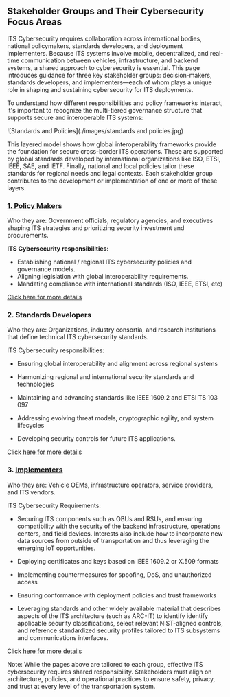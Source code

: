 ## **Stakeholder Groups and Their Cybersecurity Focus Areas**

ITS Cybersecurity requires collaboration across international bodies, national policymakers, standards developers, and deployment implementers. Because ITS systems involve mobile, decentralized, and real-time communication between vehicles, infrastructure, and backend systems, a shared approach to cybersecurity is essential. This page introduces guidance for three key stakeholder groups: decision-makers, standards developers, and implementers—each of whom plays a unique role in shaping and sustaining cybersecurity for ITS deployments.

To understand how different responsibilities and policy frameworks interact, it's important to recognize the multi-tiered governance structure that supports secure and interoperable ITS systems:

![Standards and Policies](./images/standards and policies.jpg)

This layered model shows how global interoperability frameworks provide the foundation for secure cross-border ITS operations. These are supported by global standards developed by international organizations like ISO, ETSI, IEEE, SAE, and IETF. Finally, national and local policies tailor these standards for regional needs and legal contexts. Each stakeholder group contributes to the development or implementation of one or more of these layers.

### [**1. Policy Makers**](decision-makers.md)

Who they are: Government officials, regulatory agencies, and executives shaping ITS strategies and prioritizing security investment and procurements.

**ITS Cybersecurity responsibilities:**

- Establishing national / regional ITS cybersecurity policies and governance models. 
- Aligning legislation with global interoperability requirements. 
- Mandating compliance with international standards (ISO, IEEE, ETSI, etc)

[Click here for more details](decision-makers.md)

### **2. Standards Developers**
Who they are: Organizations, industry consortia, and research institutions that define technical ITS cybersecurity standards. 

ITS Cybersecurity responsibilities: 
- Ensuring global interoperability and alignment across regional systems  

- Harmonizing regional and international security standards and technologies

- Maintaining and advancing standards like IEEE 1609.2 and ETSI TS 103 097  
- Addressing evolving threat models, cryptographic agility, and system lifecycles

- Developing security controls for future ITS applications. 

[Click here for more details](standards-developers.md)

### **3. [Implementers](implementers.md)**
Who they are: Vehicle OEMs, infrastructure operators, service providers, and ITS vendors.

ITS Cybersecurity Requirements: 
- Securing ITS components such as OBUs and RSUs, and ensuring compatibility with the security of the backend infrastructure, operations centers, and field devices. Interests also include how to incorporate new data sources from outside of transportation and thus leveraging the emerging IoT opportunities.  

- Deploying certificates and keys based on IEEE 1609.2 or X.509 formats  
- Implementing countermeasures for spoofing, DoS, and unauthorized access  
- Ensuring conformance with deployment policies and trust frameworks
- Leveraging standards and other widely available material that describes aspects of the ITS architecture (such as ARC-IT) to identify identify applicable security classifications, select relevant NIST-aligned controls, and reference standardized security profiles tailored to ITS subsystems and communications interfaces.

[Click here for more details](implementers.md)

Note: While the pages above are tailored to each group, effective ITS cybersecurity requires shared responsibility. Stakeholders must align on architecture, policies, and operational practices to ensure safety, privacy, and trust at every level of the transportation system.
